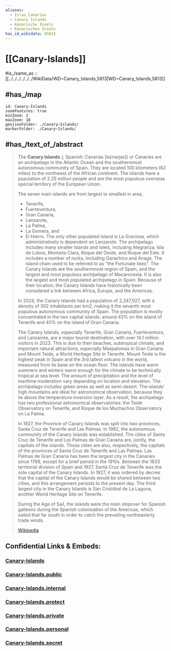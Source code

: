 ```yaml
---
aliases:
  - Islas_Canarias
  - Canary Islands
  - Kanarische Inseln
  - Kanarischen Inseln
has_id_wikidata: Q5813
---
```

# [[Canary-Islands]]

#is_/same_as :: [[../../../../../../WikiData/WD~Canary_Islands,5813|WD~Canary_Islands,5813]] 

## #has_/map 

```leaflet
id: Canary-Islands
zoomFeatures: true 
minZoom: 2 
maxZoom: 18
geojsonFolder: ./Canary~Islands/
markerFolder: ./Canary~Islands/
```


## #has_/text_of_/abstract 

> The **Canary Islands** (; Spanish: Canarias [kaˈnaɾjas]) or  Canaries 
> are an archipelago in the Atlantic Ocean and the southernmost autonomous community of Spain. 
> They are located 100 kilometers (62 miles) to the northwest of the African continent. 
> The islands have a population of 2.25 million people 
> and are the most populous overseas special territory of the European Union.
>
> The seven main islands are from largest to smallest in area, 
> - Tenerife, 
> - Fuerteventura, 
> - Gran Canaria, 
> - Lanzarote, 
> - La Palma, 
> - La Gomera, and 
> - El Hierro. 
> The only other populated island is La Graciosa, which administratively is dependent on Lanzarote. The archipelago includes many smaller islands and islets, including Alegranza, Isla de Lobos, Montaña Clara, Roque del Oeste, and Roque del Este. It includes a number of rocks, including Garachico and Anaga. The island chain used to be referred to as "the Fortunate Isles". The Canary Islands are the southernmost region of Spain, and the largest and most populous archipelago of Macaronesia. It is also the largest and most populated archipelago in Spain. Because of their location, the Canary Islands have historically been considered a link between Africa, Europe, and the Americas.
>
> In 2024, the Canary Islands had a population of 2,247,927, with a density of 302 inhabitants per km2, making it the seventh most populous autonomous community of Spain. The population is mostly concentrated in the two capital islands: around 43% on the island of Tenerife and 40% on the island of Gran Canaria.
>
> The Canary Islands, especially Tenerife, Gran Canaria, Fuerteventura, and Lanzarote, are a major tourist destination, with over 14.1 million visitors in 2023. This is due to their beaches, subtropical climate, and important natural attractions, especially Maspalomas in Gran Canaria and Mount Teide, a World Heritage Site in Tenerife. Mount Teide is the highest peak in Spain and the 3rd tallest volcano in the world, measured from its base on the ocean floor. The islands have warm summers and winters warm enough for the climate to be technically tropical at sea level. The amount of precipitation and the level of maritime moderation vary depending on location and elevation. The archipelago includes green areas as well as semi-desert. The islands' high mountains are ideal for astronomical observation, because they lie above the temperature inversion layer. As a result, the archipelago has two professional astronomical observatories: the Teide Observatory on Tenerife, and Roque de los Muchachos Observatory on La Palma.
>
> In 1927, the Province of Canary Islands was split into two provinces, Santa Cruz de Tenerife and Las Palmas. In 1982, the autonomous community of the Canary Islands was established. The cities of Santa Cruz de Tenerife and Las Palmas de Gran Canaria are, jointly, the capitals of the islands. Those cities are also, respectively, the capitals of the provinces of Santa Cruz de Tenerife and Las Palmas. Las Palmas de Gran Canaria has been the largest city in the Canaries since 1768, except for a brief period in the 1910s. Between the 1833 territorial division of Spain and 1927, Santa Cruz de Tenerife was the sole capital of the Canary Islands. In 1927, it was ordered by decree that the capital of the Canary Islands would be shared between two cities, and this arrangement persists to the present day. The third largest city in the Canary Islands is San Cristóbal de La Laguna, another World Heritage Site on Tenerife.
>
> During the Age of Sail, the islands were the main stopover for Spanish galleons during the Spanish colonisation of the Americas, which sailed that far south in order to catch the prevailing northeasterly trade winds.
>
> [Wikipedia](https://en.wikipedia.org/wiki/Canary%20Islands) 



## Confidential Links & Embeds: 

### [Canary-Islands](/_Standards/Earth/Continent/Europe/Europe~South/Spain/Provinces~Spain/Canary-Islands.md) 

### [Canary-Islands.public](/_public/Earth/Continent/Europe/Europe~South/Spain/Provinces~Spain/Canary-Islands.public.md) 

### [Canary-Islands.internal](/_internal/Earth/Continent/Europe/Europe~South/Spain/Provinces~Spain/Canary-Islands.internal.md) 

### [Canary-Islands.protect](/_protect/Earth/Continent/Europe/Europe~South/Spain/Provinces~Spain/Canary-Islands.protect.md) 

### [Canary-Islands.private](/_private/Earth/Continent/Europe/Europe~South/Spain/Provinces~Spain/Canary-Islands.private.md) 

### [Canary-Islands.personal](/_personal/Earth/Continent/Europe/Europe~South/Spain/Provinces~Spain/Canary-Islands.personal.md) 

### [Canary-Islands.secret](/_secret/Earth/Continent/Europe/Europe~South/Spain/Provinces~Spain/Canary-Islands.secret.md)


